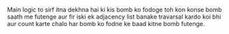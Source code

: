 Main logic to sirf itna dekhna hai ki kis bomb ko fodoge toh kon konse bomb saath me futenge aur fir iski ek adjacency list banake travarsal kardo koi bhi aur count karte chalo har bomb ko fodne ke baad kitne bomb futenge.